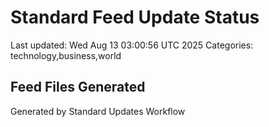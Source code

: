 # Standard Feed Update Status
Last updated: Wed Aug 13 03:00:56 UTC 2025
Categories: technology,business,world

## Feed Files Generated

Generated by Standard Updates Workflow

